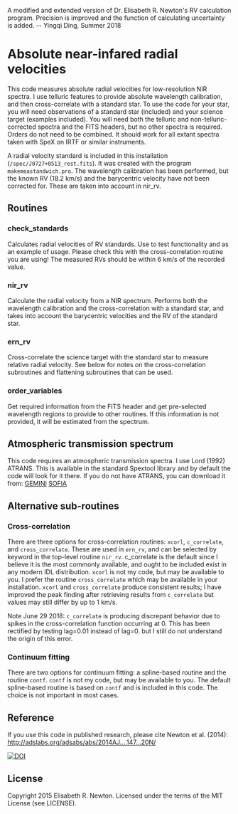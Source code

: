 A modified and extended version of Dr. Elisabeth R. Newton's RV calculation program. Precision is improved and the function of calculating uncertainty is added. -- Yingqi Ding, Summer 2018

# Absolute near-infared radial velocities

This code measures absolute radial velocities for low-resolution NIR spectra. I use telluric features to provide absolute wavelength calibration, and then cross-correlate with a standard star. To use the code for your star, you will need observations of a standard star (included) and your science target (examples included). You will need both the telluric and non-telluric-corrected spectra and the FITS headers, but no other spectra is required. Orders do not need to be combined. It should work for all extant spectra taken with SpeX on IRTF or similar instruments. 

A radial velocity standard is included in this installation (`/spec/J0727+0513_rest.fits`). It was created with the program `makemeastandwich.pro`. The wavelength calibration has been performed, but the known RV (18.2 km/s) and the barycentric velocity have not been corrected for. These are taken into account in nir_rv.

## Routines

### check_standards
Calculates radial velocities of RV standards. Use to test functionality and as an example of usage. Please check this with the cross-correlation routine you are using! The measured RVs should be within 6 km/s of the recorded value.

### nir_rv
Calculate the radial velocity from a NIR spectrum. Performs both the wavelength calibration and the cross-correlation with a standard star, and takes into account the barycentric velocities and the RV of the standard star.

### ern_rv
Cross-correlate the science target with the standard star to measure relative radial velocity. See below for notes on the cross-correlation subroutines and flattening subroutines that can be used.

### order_variables
Get required information from the FITS header and get pre-selected wavelength regions to provide to other routines. If this information is not provided, it will be estimated from the spectrum.

## Atmospheric transmission spectrum

This code requires an atmospheric transmission spectra. I use Lord (1992) ATRANS. This is available in the standard Spextool library and by default the code will look for it there. If you do not have ATRANS, you can download it from: [GEMINI](http://www.gemini.edu/sciops/telescopes-and-sites/observing-condition-constraints/ir-transmission-spectra)
[SOFIA](https://atran.sofia.usra.edu/cgi-bin/atran/atran.cgi)

## Alternative sub-routines

### Cross-correlation
There are three options for cross-correlation routines: `xcorl`, `c_correlate`, and `cross_correlate`. These are used in `ern_rv`, and can be selected by keyword in the top-level routine `nir_rv`. c_correlate is the default since I believe it is the most commonly available, and ought to be included exist in any modern IDL distribution. `xcorl` is not my code, but may be available to you. I prefer the routine `cross_correlate` which may be available in your installation. `xcorl` and `cross_correlate` produce consistent results; I have improved the peak finding after retrieving results from `c_correlate` but values may still differ by up to 1 km/s.

Note June 29 2018: `c_correlate` is producing discrepant behavior due to spikes in the cross-correlation function occurring at 0. This has been rectified by testing lag=0.01 instead of lag=0. but I still do not understand the origin of this error.

### Continuum fitting
There are two options for continuum fitting: a spline-based routine and the routine `contf`. `contf` is not my code, but may be available to you. The default spline-based routine is based on `contf` and is included in this code. The choice is not important in most cases.

## Reference

If you use this code in published research, please cite Newton et al. (2014): http://adslabs.org/adsabs/abs/2014AJ....147...20N/

[![DOI](https://zenodo.org/badge/4705/ernewton/tellrv.svg)](https://zenodo.org/badge/latestdoi/4705/ernewton/tellrv)

## License

Copyright 2015 Elisabeth R. Newton. Licensed under the terms of the MIT License (see LICENSE).
